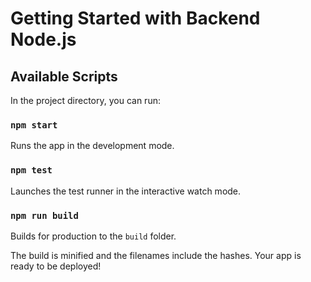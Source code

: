 # Getting Started with Backend Node.js

## Available Scripts

In the project directory, you can run:

### `npm start`

Runs the app in the development mode.

### `npm test`

Launches the test runner in the interactive watch mode.

### `npm run build`

Builds for production to the `build` folder.

The build is minified and the filenames include the hashes.
Your app is ready to be deployed!
